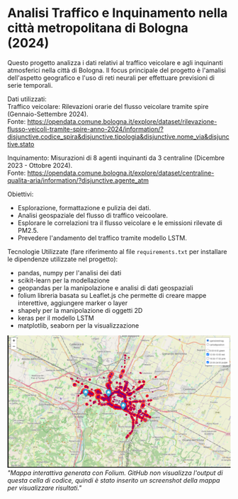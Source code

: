 # **Analisi Traffico e Inquinamento nella città metropolitana di Bologna (2024)**

Questo progetto analizza i dati relativi al traffico veicolare e agli inquinanti atmosferici nella città di Bologna.
Il focus principale del progetto è l'amalisi dell'aspetto geografico e l'uso di reti neurali per effettuare previsioni di serie temporali.

Dati utilizzati:  
Traffico veicolare: Rilevazioni orarie del flusso veicolare tramite spire (Gennaio-Settembre 2024).  
Fonte: https://opendata.comune.bologna.it/explore/dataset/rilevazione-flusso-veicoli-tramite-spire-anno-2024/information/?disjunctive.codice_spira&disjunctive.tipologia&disjunctive.nome_via&disjunctive.stato

Inquinamento: Misurazioni di 8 agenti inquinanti da 3 centraline (Dicembre 2023 - Ottobre 2024).  
Fonte: https://opendata.comune.bologna.it/explore/dataset/centraline-qualita-aria/information/?disjunctive.agente_atm

Obiettivi:  
- Esplorazione, formattazione e pulizia dei dati.
- Analisi geospaziale del flusso di traffico veicoolare.
- Esplorare le correlazioni tra il flusso veicolare e le emissioni rilevate di PM2.5.
- Prevedere l'andamento del traffico tramite modello LSTM.

Tecnologie Utilizzate (fare riferimento al file `requirements.txt` per installare le dipendenze utilizzate nel progetto):  
- pandas, numpy per l'analisi dei dati  
- scikit-learn per la modellazione  
- geopandas per la manipolazione e analisi di dati geospaziali  
- folium libreria basata su Leaflet.js che permette di creare mappe interettive, aggiungere marker o layer  
- shapely per la manipolazione di oggetti 2D  
- keras per il modello LSTM  
- matplotlib, seaborn per la visualizzazione


![Mappa delle spire realizzata con folium](foliumap.png)
*"Mappa interattiva generata con Folium. GitHub non visualizza l'output di questa cella di codice, quindi è stato inserito un screenshot della mappa per visualizzare risultati."*
